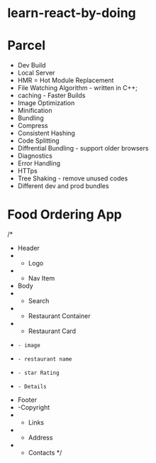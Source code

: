# learn-react-by-doing

# Parcel
- Dev Build 
- Local Server
- HMR = Hot Module Replacement
- File Watching Algorithm - written in C++;
- caching - Faster Builds
- Image Optimization
- Minification
- Bundling
- Compress
- Consistent Hashing
- Code Splitting
- Diffrential Bundling - support older browsers
- Diagnostics 
- Error Handling
- HTTps
- Tree Shaking - remove unused codes 
- Different dev and prod bundles


# Food Ordering App

/*
 * Header
 *  - Logo
 *  - Nav Item
 * Body
 *  - Search
 *  - Restaurant Container
 *    - Restaurant Card
 *     - image
 *     - restaurant name
 *     - star Rating
 *     - Details
 * Footer
 *  -Copyright
 *  - Links
 *  - Address
 *  - Contacts
 */
